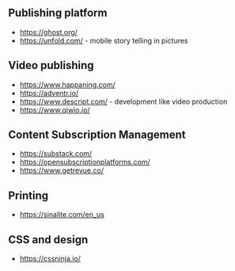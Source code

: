 
## Publishing platform
* https://ghost.org/
* https://unfold.com/ - mobile story telling in pictures

## Video publishing
* https://www.happaning.com/
* https://adventr.io/
* https://www.descript.com/ - development like video production
* https://www.qiwio.io/

## Content Subscription Management
* https://substack.com/
* https://opensubscriptionplatforms.com/
* https://www.getrevue.co/

## Printing
* https://sinalite.com/en_us

## CSS and design
* https://cssninja.io/